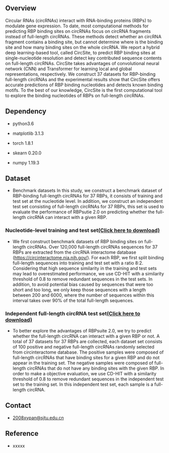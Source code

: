 ## Overview
Circular RNAs (circRNAs) interact with RNA-binding proteins (RBPs) to modulate gene expression. To date, most computational methods for predicting RBP binding sites on circRNAs focus on circRNA fragments instead of full-length circRNAs. These methods detect whether an circRNA fragment contains a binding site, but cannot determine where is the binding site and how many binding sites on the whole circRNA. We report a hybrid deep learning-based tool, called CircSite, to predict RBP binding sites at single-nucleotide resolution and detect key contributed sequence contents on full-length circRNAs. CircSite takes advantages of convolutional neural network (CNN) and Transformer for learning local and global representations, respectively. We construct 37 datasets for RBP-binding full-length circRNAs and the experimental results show that CircSite offers accurate predictions of RBP binding nucleotides and detects known binding motifs. To the best of our knowledge, CircSite is the first computational tool to explore the binding nucleotides of RBPs on full-length circRNAs.
## Dependency

* python3.6

* matplotlib 3.1.3

* torch 1.8.1

* skearn 0.20.0

* numpy 1.19.3
## Dataset
* Benchmark datasets 
In this study, we construct a benchmark dataset of RBP-binding full-length circRNAs for 37 RBPs, it consists of training and test set at the nucleotide level. In addition, we construct an independent test set consisting of full-length circRNAs for 37 RBPs, this set is used to evaluate the performance of RBPsutie 2.0 on predicting whether the full-length circRNA can interact with a given RBP.
### Nucleotide-level training and test set[(Click here to download)](http://www.csbio.sjtu.edu.cn/bioinf/CircSite/circ_dataset/nucleotide-level_dataset.zip)
* We first construct benchmark datasets of RBP binding sites on full-length circRNAs. Over 120,000 full-length circRNAs sequences for 37 RBPs are extracted from the circRNA interactome database (https://circinteractome.nia.nih.gov/). For each RBP, we first split binding full-length sequences into training and test set with a ratio 8:2. Considering that high sequence similarity in the training and test sets may lead to overestimated performance, we use CD-HIT with a similarity threshold of 0.8 to remove redundant sequences in the test sets. In addition, to avoid potential bias caused by sequences that were too short and too long, we only keep those sequences with a length between 200 and 6000, where the number of sequences within this interval takes over 90% of the total full-length sequences. 
### Independent full-length circRNA test set[(Click here to download)](http://www.csbio.sjtu.edu.cn/bioinf/CircSite/circ_dataset/independent_test__dataset.zip)
* To better explore the advantages of RBPsuite 2.0, we try to predict whether the full-length circRNA can interact with a given RBP or not. A total of 37 datasets for 37 RBPs are collected, each dataset set consists of 100 positive and negative full-length circRNAs randomly selected from circinteractome database. The positive samples were composed of full-length circRNAs that have binding sites for a given RBP and do not appear in the training set. The negative samples were composed of full-length circRNAs that do not have any binding sites with the given RBP. In order to make a objective evaluation, we use CD-HIT with a similarity threshold of 0.8 to remove redundant sequences in the independent test set to the training set. In this independent test set, each sample is a full-length circRNA.


## Contact
* 2008xypan@sjtu.edu.cn

## Reference
* xxxxx


